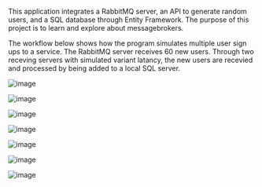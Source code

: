 This application integrates a RabbitMQ server, an API to generate random users, and a SQL database through Entity Framework. 
The purpose of this project is to learn and explore about messagebrokers. 

The workflow below shows how the program simulates multiple user sign ups to a service. The RabbitMQ server receives 60 new users. 
Through two receving servers with simulated variant latancy, the new users are recevied and processed by being added to a local SQL server. 


![image](https://github.com/lagerqvisst/MessageBroker/assets/108764890/f557f4e9-74a8-4a0d-ac21-e15ad7f249aa)

![image](https://github.com/lagerqvisst/MessageBroker/assets/108764890/6666bd23-c6c8-4150-992e-96b8d3c1f067)

![image](https://github.com/lagerqvisst/MessageBroker/assets/108764890/d104d692-df65-471f-904f-6da3259eee21)

![image](https://github.com/lagerqvisst/MessageBroker/assets/108764890/d5f89658-ca3f-4f69-b77f-80e8ec201b17)

![image](https://github.com/lagerqvisst/MessageBroker/assets/108764890/2f7f855e-1547-4b84-a84f-081d1d59374f)

![image](https://github.com/lagerqvisst/MessageBroker/assets/108764890/6cdc4c11-d4fc-46ac-869e-88003b78afc1)

![image](https://github.com/lagerqvisst/MessageBroker/assets/108764890/aa04c275-49ef-471d-ad8b-1bc0f2c97749)
